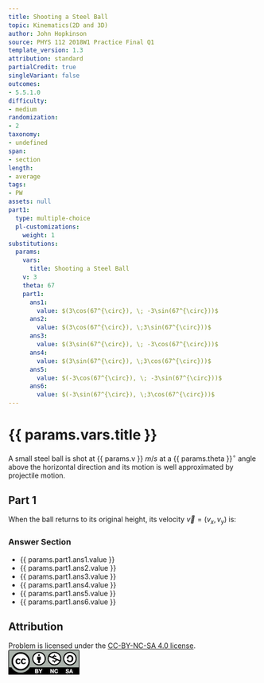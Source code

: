 ```yaml
---
title: Shooting a Steel Ball
topic: Kinematics(2D and 3D)
author: John Hopkinson
source: PHYS 112 2018W1 Practice Final Q1
template_version: 1.3
attribution: standard
partialCredit: true
singleVariant: false
outcomes:
- 5.5.1.0
difficulty:
- medium
randomization:
- 2
taxonomy:
- undefined
span:
- section
length:
- average
tags:
- PW
assets: null
part1:
  type: multiple-choice
  pl-customizations:
    weight: 1
substitutions:
  params:
    vars:
      title: Shooting a Steel Ball
    v: 3
    theta: 67
    part1:
      ans1:
        value: $(3\cos(67^{\circ}), \; -3\sin(67^{\circ}))$
      ans2:
        value: $(3\cos(67^{\circ}), \;3\sin(67^{\circ}))$
      ans3:
        value: $(3\sin(67^{\circ}), \; -3\cos(67^{\circ}))$
      ans4:
        value: $(3\sin(67^{\circ}), \;3\cos(67^{\circ}))$
      ans5:
        value: $(-3\cos(67^{\circ}), \; -3\sin(67^{\circ}))$
      ans6:
        value: $(-3\sin(67^{\circ}), \;3\cos(67^{\circ}))$
---
```

# {{ params.vars.title }}
A small steel ball is shot at {{ params.v }} $m/s$ at a {{ params.theta }}$^{\circ}$ angle above the horizontal direction and its motion is well approximated by projectile motion.

## Part 1

When the ball returns to its original height, its velocity $\overrightarrow{v} = (v_x, v_y)$ is:

### Answer Section

- {{ params.part1.ans1.value }}
- {{ params.part1.ans2.value }}
- {{ params.part1.ans3.value }}
- {{ params.part1.ans4.value }}
- {{ params.part1.ans5.value }}
- {{ params.part1.ans6.value }}

## Attribution

Problem is licensed under the [CC-BY-NC-SA 4.0 license](https://creativecommons.org/licenses/by-nc-sa/4.0/).<br> ![The Creative Commons 4.0 license requiring attribution-BY, non-commercial-NC, and share-alike-SA license.](https://raw.githubusercontent.com/firasm/bits/master/by-nc-sa.png)